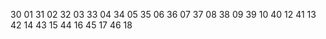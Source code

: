 30 01
31 02
32 03
33 04
34 05
35 06
36 07
37 08
38 09
39 10
40 12
41 13
42 14
43 15
44 16
45 17
46 18

